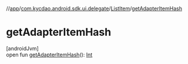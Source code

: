 //[app](../../../index.md)/[com.kycdao.android.sdk.ui.delegate](../index.md)/[ListItem](index.md)/[getAdapterItemHash](get-adapter-item-hash.md)

# getAdapterItemHash

[androidJvm]\
open fun [getAdapterItemHash](get-adapter-item-hash.md)(): [Int](https://kotlinlang.org/api/latest/jvm/stdlib/kotlin/-int/index.html)
